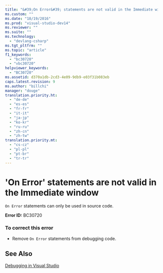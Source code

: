 ```yaml
---
title: "&#39;On Error&#39; statements are not valid in the Immediate window | Microsoft Docs"
ms.custom: ""
ms.date: "10/19/2016"
ms.prod: "visual-studio-dev14"
ms.reviewer: ""
ms.suite: ""
ms.technology: 
  - "devlang-csharp"
ms.tgt_pltfrm: ""
ms.topic: "article"
f1_keywords: 
  - "bc30720"
  - "vbc30720"
helpviewer_keywords: 
  - "BC30720"
ms.assetid: d370a1db-2cd3-4e09-9db9-e03f31b083eb
caps.latest.revision: 9
ms.author: "billchi"
manager: "douge"
translation.priority.ht: 
  - "de-de"
  - "es-es"
  - "fr-fr"
  - "it-it"
  - "ja-jp"
  - "ko-kr"
  - "ru-ru"
  - "zh-cn"
  - "zh-tw"
translation.priority.mt: 
  - "cs-cz"
  - "pl-pl"
  - "pt-br"
  - "tr-tr"
---
```

# &#39;On Error&#39; statements are not valid in the Immediate window
`On Error` statements can only be used in source code.  
  
 **Error ID:** BC30720  
  
### To correct this error  
  
-   Remove `On Error` statements from debugging code.  
  
## See Also  
 [Debugging in Visual Studio](../debugger/debugging-in-visual-studio.md)